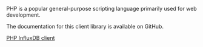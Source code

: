 PHP is a popular general-purpose scripting language primarily used for web development. 

The documentation for this client library is available on GitHub.  

<a href="https://github.com/influxdata/influxdb-client-php" target="_blank" class="btn github">PHP InfluxDB client</a>